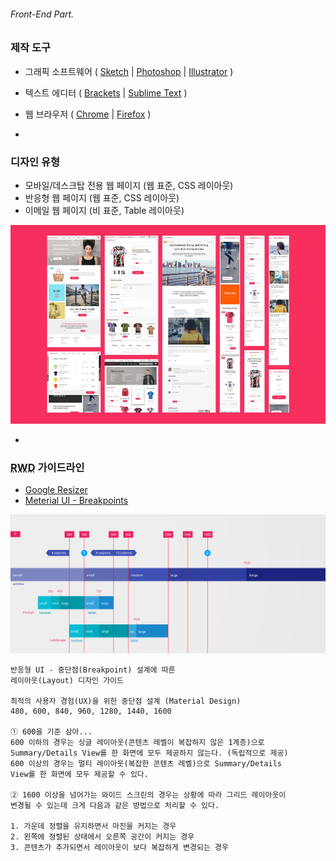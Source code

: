 ###### Front-End Part.

### 제작 도구

- 그래픽 소프트웨어 ( [Sketch](https://www.sketchapp.com/) | [Photoshop](https://www.adobe.com/kr/products/photoshop.html) | [Illustrator](http://www.adobe.com/kr/products/illustrator.html) )
- 텍스트 에디터 ( [Brackets](http://brackets.io/) | [Sublime Text](https://www.sublimetext.com/3) )
- 웹 브라우저 ( [Chrome](https://www.google.co.kr/chrome/browser/desktop/) | [Firefox](https://www.mozilla.org/ko/firefox/new/) )

-

### 디자인 유형

- 모바일/데스크탑 전용 웹 페이지 (웹 표준, CSS 레이아웃)
- 반응형 웹 페이지 (웹 표준, CSS 레이아웃)
- 이메일 웹 페이지 (비 표준, Table 레이아웃)

![Design Work](../../Assets/design-work.jpg)

-

### <abbr title="Responsive Web Design">RWD</abbr> 가이드라인

- [Google Resizer](http://design.google.com/resizer/)
- [Meterial UI - Breakpoints](https://www.google.com/design/spec/layout/responsive-ui.html#responsive-ui-breakpoints)

![레이아웃 중단점 설계](../../Assets/layout_adaptive_breakpoints.png)

```
반응형 UI - 중단점(Breakpoint) 설계에 따른
레이아웃(Layout) 디자인 가이드

최적의 사용자 경험(UX)을 위한 중단점 설계 (Material Design)
480, 600, 840, 960, 1280, 1440, 1600

① 600을 기준 삼아...
600 이하의 경우는 싱글 레이아웃(콘텐츠 레벨이 복잡하지 않은 1계층)으로
Summary/Details View를 한 화면에 모두 제공하지 않는다. (독립적으로 제공)
600 이상의 경우는 멀티 레이아웃(복잡한 콘텐츠 레벨)으로 Summary/Details
View를 한 화면에 모두 제공할 수 있다.

② 1600 이상을 넘어가는 와이드 스크린의 경우는 상황에 따라 그리드 레이아웃이
변경될 수 있는데 크게 다음과 같은 방법으로 처리할 수 있다.

1. 가운데 정렬을 유지하면서 마진을 커지는 경우
2. 왼쪽에 정렬된 상태에서 오른쪽 공간이 커지는 경우
3. 콘텐츠가 추가되면서 레이아웃이 보다 복잡하게 변경되는 경우
```